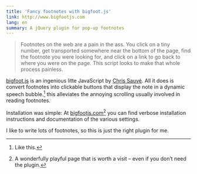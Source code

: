 ```yaml
---
title: 'Fancy footnotes with bigfoot.js'
link: http://www.bigfootjs.com
lang: en
summary: A jQuery plugin for pop-up footnotes
---
```


> Footnotes on the web are a pain in the ass. You click on a tiny number, get transported somewhere near the bottom of the page, find the footnote you were looking for, and click on a link to go back to where you were on the page.
> This script looks to make that whole process painless.

[bigfoot.js](http://www.bigfootjs.com/) is an ingenious litte JavaScript by [Chris Sauvé](http://cmsauve.com). All it does is convert footnotes into clickable buttons that display the note in a dynamic speech bubble.[^1] this alleviates the annoying scrolling usually involved in reading footnotes.

[^1]: Like this.

Installation was simple: At [bigfootjs.com](http://www.bigfootjs.com/)[^2] you can find verbose installation instructions and documentation of the various settings.

I like to write lots of footnotes, so this is just the right plugin for me.

[^2]: A wonderfully playful page that is worth a visit – even if you don’t need the plugin.